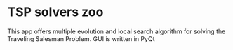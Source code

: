 # TSP solvers zoo

This app offers multiple evolution and local search algorithm for solving the Traveling Salesman Problem. GUI is written in PyQt
